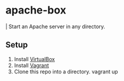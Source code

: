 apache-box
==========

| Start an Apache server in any directory.

## Setup
1. Install [VirtualBox](https://www.virtualbox.org/)
2. Install [Vagrant](http://www.vagrantup.com/)
3. Clone this repo into a directory.
vagrant up

